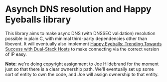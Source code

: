 Asynch DNS resolution and Happy Eyeballs library
================================================

This library aims to make async DNS (with DNSSEC validation) resolution possible in plain C, with minimal third-party dependencies other than libevent.  It will eventually also implement [Happy Eyeballs: Trending Towards Success with Dual-Stack Hosts](http://tools.ietf.org/html/draft-wing-v6ops-happy-eyeballs-ipv6) to make connecting via the correct version of IP easy.

**Note**: we're doing copyright assignment to Joe Hildebrand for the moment just so that there is a clear ownership path.  We'll eventually set up some sort of entity to own the code, and Joe will assign ownership to that entity.